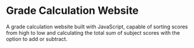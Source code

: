 # Grade Calculation Website
A grade calculation website built with JavaScript, 
capable of sorting scores from high to low and calculating the total sum of subject scores with the option to add or subtract.
